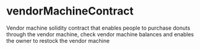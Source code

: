 # vendorMachineContract
Vendor machine solidity contract that enables people to purchase donuts through the vendor machine, check vendor machine balances and enables the owner to restock the vendor machine
